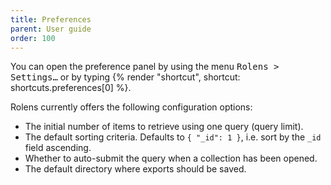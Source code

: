 ```yaml
---
title: Preferences
parent: User guide
order: 100
---
```


You can open the preference panel by using the menu <kbd>Rolens > Settings…</kbd> or by typing {% render "shortcut", shortcut: shortcuts.preferences[0] %}.

Rolens currently offers the following configuration options:

* The initial number of items to retrieve using one query (query limit).
* The default sorting criteria. Defaults to `{ "_id": 1 }`, i.e. sort by the `_id` field ascending.
* Whether to auto-submit the query when a collection has been opened.
* The default directory where exports should be saved.
